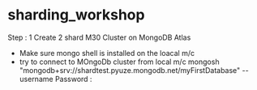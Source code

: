 # sharding_workshop

Step : 1 Create 2 shard M30 Cluster on MongoDB Atlas 
 - Make sure mongo shell is installed on the loacal m/c
 - try to connect to MOngoDb cluster from local m/c
      mongosh "mongodb+srv://shardtest.pyuze.mongodb.net/myFirstDatabase" --username <username>
      Password : 
